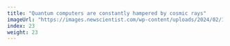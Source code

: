 ```yaml
---
title: "Quantum computers are constantly hampered by cosmic rays"
imageUrl: "https://images.newscientist.com/wp-content/uploads/2024/02/19105140/SEI_191160138.jpg?width=600"
index: 23
weight: 23
---
```

